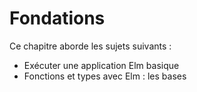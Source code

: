 # Fondations

Ce chapitre aborde les sujets suivants :

- Exécuter une application Elm basique
- Fonctions et types avec Elm : les bases
